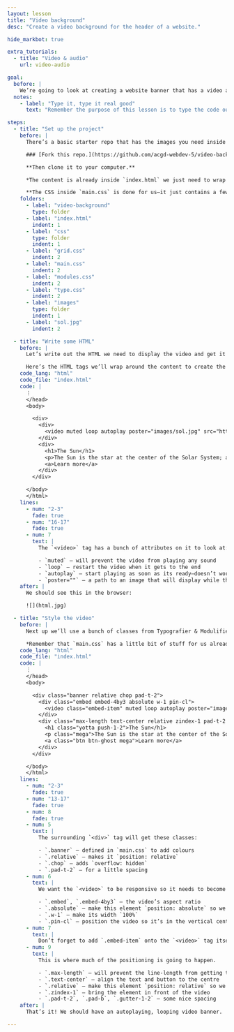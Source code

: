 ```yaml
---
layout: lesson
title: "Video background"
desc: "Create a video background for the header of a website."

hide_markbot: true

extra_tutorials:
  - title: "Video & audio"
    url: video-audio

goal:
  before: |
    We’re going to look at creating a website banner that has a video as the background behind the text.
  notes:
    - label: "Type it, type it real good"
      text: "Remember the purpose of this lesson is to type the code out yourself—build up that muscle memory in your fingers!"

steps:
  - title: "Set up the project"
    before: |
      There’s a basic starter repo that has the images you need inside it—we’re going to work from that.

      ### [Fork this repo.](https://github.com/acgd-webdev-5/video-background/fork)

      **Then clone it to your computer.**

      *The content is already inside `index.html` we just need to wrap some tags around it.*

      **The CSS inside `main.css` is done for us—it just contains a few colours, and fonts—nothing too complex.**
    folders:
      - label: "video-background"
        type: folder
      - label: "index.html"
        indent: 1
      - label: "css"
        type: folder
        indent: 1
      - label: "grid.css"
        indent: 2
      - label: "main.css"
        indent: 2
      - label: "modules.css"
        indent: 2
      - label: "type.css"
        indent: 2
      - label: "images"
        type: folder
        indent: 1
      - label: "sol.jpg"
        indent: 2

  - title: "Write some HTML"
    before: |
      Let’s write out the HTML we need to display the video and get it to play properly.

      Here’s the HTML tags we’ll wrap around the content to create the design we’re looking for.
    code_lang: "html"
    code_file: "index.html"
    code: |
      ⋮
      </head>
      <body>

        <div>
          <div>
            <video muted loop autoplay poster="images/sol.jpg" src="https://assets.learn-the-web.algonquindesign.ca/web-dev-5/magnetic-connections.mp4"></video>
          </div>
          <div>
            <h1>The Sun</h1>
            <p>The Sun is the star at the center of the Solar System; a nearly perfect sphere of hot plasma, with internal convective motion that generates a magnetic field via a dynamo process.</p>
            <a>Learn more</a>
          </div>
        </div>

      </body>
      </html>
    lines:
      - num: "2-3"
        fade: true
      - num: "16-17"
        fade: true
      - num: 7
        text: |
          The `<video>` tag has a bunch of attributes on it to look at:

          - `muted` — will prevent the video from playing any sound
          - `loop` — restart the video when it gets to the end
          - `autoplay` — start playing as soon as its ready—doesn’t work on all devices, especially mobiles
          - `poster=""` — a path to an image that will display while the video is buffering
    after: |
      We should see this in the browser:

      ![](html.jpg)

  - title: "Style the video"
    before: |
      Next up we’ll use a bunch of classes from Typografier & Modulifier to make the video background work properly.

      *Remember that `main.css` has a little bit of stuff for us already—specfically a few colours and the `font-family`.*
    code_lang: "html"
    code_file: "index.html"
    code: |
      ⋮
      </head>
      <body>

        <div class="banner relative chop pad-t-2">
          <div class="embed embed-4by3 absolute w-1 pin-cl">
            <video class="embed-item" muted loop autoplay poster="images/sol.jpg" src="https://assets.learn-the-web.algonquindesign.ca/web-dev-5/magnetic-connections.mp4"></video>
          </div>
          <div class="max-length text-center relative zindex-1 pad-t-2 pad-b gutter-1-2">
            <h1 class="yotta push-1-2">The Sun</h1>
            <p class="mega">The Sun is the star at the center of the Solar System; a nearly perfect sphere of hot plasma, with internal convective motion that generates a magnetic field via a dynamo process.</p>
            <a class="btn btn-ghost mega">Learn more</a>
          </div>
        </div>

      </body>
      </html>
    lines:
      - num: "2-3"
        fade: true
      - num: "13-17"
        fade: true
      - num: 8
        fade: true
      - num: 5
        text: |
          The surrounding `<div>` tag will get these classes:

          - `.banner` — defined in `main.css` to add colours
          - `.relative` — makes it `position: relative`
          - `.chop` — adds `overflow: hidden`
          - `.pad-t-2` — for a little spacing
      - num: 6
        text: |
          We want the `<video>` to be responsive so it needs to become an embed container. Plus we’ll add a few classes to get it into the centre behind the text.

          - `.embed`, `.embed-4by3` — the video’s aspect ratio
          - `.absolute` — make this element `position: absolute` so we can move it around
          - `.w-1` — make its width `100%`
          - `.pin-cl` — position the video so it’s in the vertical centre of our banner
      - num: 7
        text: |
          Don’t forget to add `.embed-item` onto the `<video>` tag itself
      - num: 9
        text: |
          This is where much of the positioning is going to happen.

          - `.max-length` — will prevent the line-length from getting too long
          - `.text-center` — align the text and button to the centre
          - `.relative` — make this element `position: relative` so we can bring it to the front
          - `.zindex-1` — bring the element in front of the video
          - `.pad-t-2`, `.pad-b`, `.gutter-1-2` — some nice spacing
    after: |
      That’s it! We should have an autoplaying, looping video banner.

---
```

